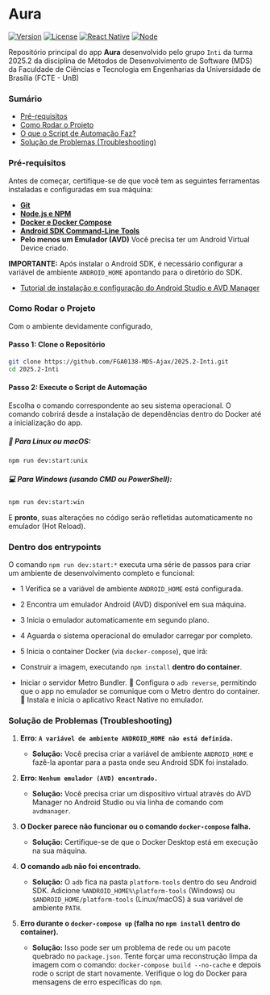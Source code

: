 # Aura 

[![Version](https://img.shields.io/badge/version-1.0.0-blue.svg)](https://github.com/seu-usuario/sign-app)
[![License](https://img.shields.io/badge/license-MIT-green.svg)](https://claude.ai/chat/LICENSE)
[![React Native](https://img.shields.io/badge/React%20Native-0.73-61DAFB.svg?logo=react)](https://reactnative.dev/)
[![Node](https://img.shields.io/badge/Node-22.0-339933.svg?logo=node.js)](https://nodejs.org/)

</div>

Repositório principal do app **Aura** desenvolvido pelo grupo `Inti` da turma 2025.2 da disciplina de Métodos de Desenvolvimento de Software (MDS) da Faculdade de Ciências e Tecnologia em Engenharias da Universidade de Brasília (FCTE - UnB)

### Sumário

* [Pré-requisitos](#pré-requisitos)
* [Como Rodar o Projeto](#como-rodar-o-projeto)
* [O que o Script de Automação Faz?](#dentro-dos-entrypoints)
* [Solução de Problemas (Troubleshooting)](#solução-de-problemas-troubleshooting)


### Pré-requisitos

Antes de começar, certifique-se de que você tem as seguintes ferramentas instaladas e configuradas em sua máquina:

  * [**Git**](https://git-scm.com/downloads)
  * [**Node.js e NPM**](https://nodejs.org/)
  * [**Docker e Docker Compose**](https://www.docker.com/products/docker-desktop/)
  * [**Android SDK Command-Line Tools**](https://developer.android.com/studio) 
  * **Pelo menos um Emulador (AVD)** Você precisa ter um Android Virtual Device criado.

**IMPORTANTE:** Após instalar o Android SDK, é necessário configurar a variável de ambiente `ANDROID_HOME` apontando para o diretório do SDK. 

* [Tutorial de instalação e configuração do Android Studio e AVD Manager](https://youtu.be/XfJj6EQZfAc)

### Como Rodar o Projeto

Com o ambiente devidamente configurado,

#### Passo 1: Clone o Repositório

```bash
git clone https://github.com/FGA0138-MDS-Ajax/2025.2-Inti.git
cd 2025.2-Inti
```

#### Passo 2: Execute o Script de Automação

Escolha o comando correspondente ao seu sistema operacional. O comando cobrirá desde a instalação de dependências dentro do Docker até a inicialização do app.

##### 🐧 Para Linux ou macOS:

```bash
npm run dev:start:unix
```

##### 💻 Para Windows (usando CMD ou PowerShell):

```bash
npm run dev:start:win
```

E **pronto**, suas alterações no código serão refletidas automaticamente no emulador (Hot Reload).

### Dentro dos entrypoints 

O comando `npm run dev:start:*` executa uma série de passos para criar um ambiente de desenvolvimento completo e funcional:

 - 1 Verifica se a variável de ambiente `ANDROID_HOME` está configurada.
 - 2 Encontra um emulador Android (AVD) disponível em sua máquina.
 - 3 Inicia o emulador automaticamente em segundo plano.
 - 4 Aguarda o sistema operacional do emulador carregar por completo.
 - 5 Inicia o container Docker (via `docker-compose`), que irá:

  - Construir a imagem, executando `npm install` **dentro do container**.
  - Iniciar o servidor Metro Bundler.
    🔗 Configura o `adb reverse`, permitindo que o app no emulador se comunique com o Metro dentro do container.
    📲 Instala e inicia o aplicativo React Native no emulador.

### Solução de Problemas (Troubleshooting)

1.  **Erro: `A variável de ambiente ANDROID_HOME não está definida.`**

      * **Solução:** Você precisa criar a variável de ambiente `ANDROID_HOME` e fazê-la apontar para a pasta onde seu Android SDK foi instalado.

2.  **Erro: `Nenhum emulador (AVD) encontrado.`**

      * **Solução:** Você precisa criar um dispositivo virtual através do AVD Manager no Android Studio ou via linha de comando com `avdmanager`.

3.  **O Docker parece não funcionar ou o comando `docker-compose` falha.**

      * **Solução:** Certifique-se de que o Docker Desktop está em execução na sua máquina.

4.  **O comando `adb` não foi encontrado.**

      * **Solução:** O `adb` fica na pasta `platform-tools` dentro do seu Android SDK. Adicione `%ANDROID_HOME%\platform-tools` (Windows) ou `$ANDROID_HOME/platform-tools` (Linux/macOS) à sua variável de ambiente `PATH`.

5.  **Erro durante o `docker-compose up` (falha no `npm install` dentro do container).**

      * **Solução:** Isso pode ser um problema de rede ou um pacote quebrado no `package.json`. Tente forçar uma reconstrução limpa da imagem com o comando: `docker-compose build --no-cache` e depois rode o script de start novamente. Verifique o log do Docker para mensagens de erro específicas do `npm`.

